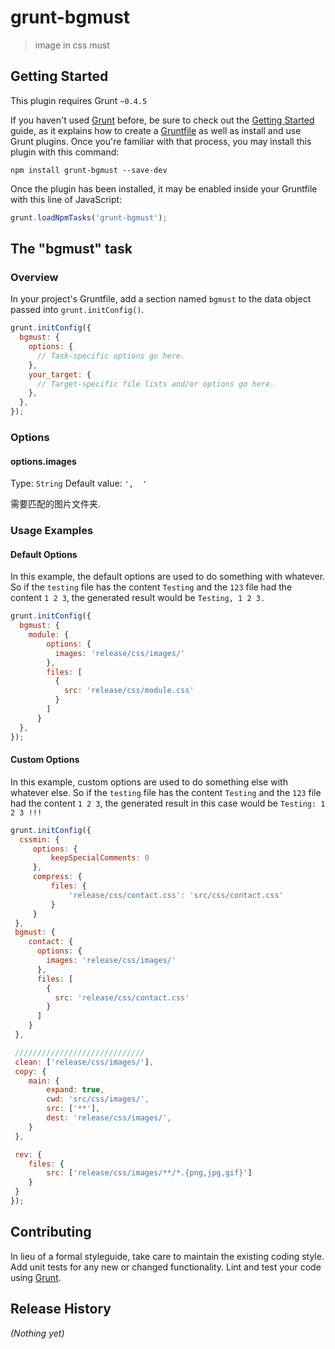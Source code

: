 # grunt-bgmust 

> image in css must

## Getting Started
This plugin requires Grunt `~0.4.5`

If you haven't used [Grunt](http://gruntjs.com/) before, be sure to check out the [Getting Started](http://gruntjs.com/getting-started) guide, as it explains how to create a [Gruntfile](http://gruntjs.com/sample-gruntfile) as well as install and use Grunt plugins. Once you're familiar with that process, you may install this plugin with this command:

```shell
npm install grunt-bgmust --save-dev
```

Once the plugin has been installed, it may be enabled inside your Gruntfile with this line of JavaScript:

```js
grunt.loadNpmTasks('grunt-bgmust');
```

## The "bgmust" task

### Overview
In your project's Gruntfile, add a section named `bgmust` to the data object passed into `grunt.initConfig()`.

```js
grunt.initConfig({
  bgmust: {
    options: {
      // Task-specific options go here.
    },
    your_target: {
      // Target-specific file lists and/or options go here.
    },
  },
});
```

### Options

#### options.images
Type: `String`
Default value: `',  '`

需要匹配的图片文件夹.

### Usage Examples

#### Default Options
In this example, the default options are used to do something with whatever. So if the `testing` file has the content `Testing` and the `123` file had the content `1 2 3`, the generated result would be `Testing, 1 2 3.`

```js
grunt.initConfig({
  bgmust: {
    module: {
        options: {
          images: 'release/css/images/'
        },
        files: [
          {
            src: 'release/css/module.css'
          }
        ]
      }
  },
});
```

#### Custom Options
In this example, custom options are used to do something else with whatever else. So if the `testing` file has the content `Testing` and the `123` file had the content `1 2 3`, the generated result in this case would be `Testing: 1 2 3 !!!`

```js
grunt.initConfig({
  cssmin: {
     options: {
         keepSpecialComments: 0
     },
     compress: {
         files: {
             'release/css/contact.css': 'src/css/contact.css'
         }
     }
 },
 bgmust: {
    contact: {
      options: {
        images: 'release/css/images/'
      },
      files: [
        {
          src: 'release/css/contact.css'
        }
      ]
    }
 },

 /////////////////////////////
 clean: ['release/css/images/'],
 copy: {
    main: {
        expand: true,
        cwd: 'src/css/images/',
        src: ['**'],
        dest: 'release/css/images/',
    }
 },

 rev: {
    files: {
        src: ['release/css/images/**/*.{png,jpg,gif}']
    }
 }
});
```

## Contributing
In lieu of a formal styleguide, take care to maintain the existing coding style. Add unit tests for any new or changed functionality. Lint and test your code using [Grunt](http://gruntjs.com/).

## Release History
_(Nothing yet)_
